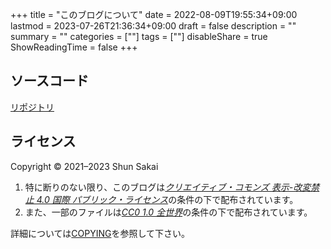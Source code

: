+++
title = "このブログについて"
date = 2022-08-09T19:55:34+09:00
lastmod = 2023-07-26T21:36:34+09:00
draft = false
description = ""
summary = ""
categories = [""]
tags = [""]
disableShare = true
ShowReadingTime = false
+++

## ソースコード

[リポジトリ](https://github.com/sorairolake/blog)

## ライセンス

Copyright &copy; 2021&ndash;2023 Shun Sakai

1. 特に断りのない限り、このブログは[_クリエイティブ・コモンズ 表示-改変禁止 4.0 国際 パブリック・ライセンス_](https://creativecommons.org/licenses/by-nd/4.0/legalcode.ja)の条件の下で配布されています。
2. また、一部のファイルは[_CC0 1.0 全世界_](https://creativecommons.org/publicdomain/zero/1.0/legalcode.ja)の条件の下で配布されています。

詳細については[COPYING](https://github.com/sorairolake/blog/blob/develop/COPYING)を参照して下さい。
